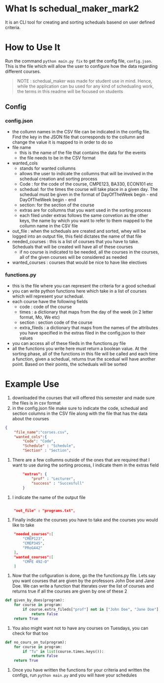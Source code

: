 # What Is schedual_maker_mark2
It is an CLI tool for creating and sorting scheduals basend on user defined
criteria.

# How to Use It
Run the command `python main.py fix` to get the config file, `config.json`. This
is the file which will allow the user to configure how the data regarding different
courses.

> NOTE : schedual_maker was made for student use in mind. Hence, while the application can bu used for any kind of schedualing work, the terms in this readme will be focused on students

## Config
### config.json
- the collumn names in the CSV file can be indicated in the config file. Find the key in the JSON file that corresponds to the collumn and change the value it is mapped to in order to do so
- file name
    - this is the name of the file that contains the data for the events
    - the file needs to be in the CSV format
- wanted_cols
    - stands for wanted collumns
    - allows the user to indicate the collumns that will be involved in the schedual creation and sorting process
    - Code : for the code of the course, CMPE123, BA330, ECON101 etc
    - schedual: for the times the course will take place in a given day. The schedual must be given in the format of DayOfTheWeek begin - end DayOfTheWeek begin - end
    - section: for the section of the course
    - extras are for collumns that you want used in the sorting process
    - each filed under extras follows the same convetion as the other keys, the name by which you want to refer to them mapped to the collumn name in the CSV file
- out_file : when the scheduals are created and sorted, whey will be logged into an output file, this field dictates the name of that file
- needed_courses : this is a list of courses that you have to take. Scheduals that will be created will have all of these courses
    - if no course is indicated to be needed, all the courses in the courses, all of the given courses will be considered as needed
- wanted_courses : courses that would be nice to have like electives

### functions.py
- this is the file where you can represent the criteria for a good schedual
- you can write python functions here which take in a list of courses which will represent your schedual.
- each course have the following fields
    - code : code of the course
    - times : a dictionary that maps from the day of the week (in 2 letter format, Mo, We etc)
    - section : section code of the course
    - extra_fileds : a dictionary that maps from the names of the attributes you have specified in the extras filed in the config.json to their values
- you can access all of these fileds in the functions.py file
- all the functions you write here must return a boolean value. At the sorting phase, all of the functions in this file will be called and each time a function, given a schedual, returns true the scedual will have another point. Based on their points, the scheduals will be sorted

# Example Use
1. downloaded the courses that will offered this semester and made sure the files is in csv format
1. in the config.json file make sure to indicate the code, schedual and section columns in the CSV file along with the file that has the data about the courses
```json
{
	"file_name":"corses.csv",
	"wanted_cols":{
		"Code": "Code",
		"Schedule" : "Schedule",
		"Section" : "Section",
```
1. There are a few collumns outside of the ones that are required that I want to use during the sorting process, I indicate them in the extras field
```json
		"extras": {
			"prof" : "Lecturer",
			"success" : "Succesfull"
		}
```
1. I indicate the name of the output file
```json

	"out_file" : "programs.txt",
```
1. Finally indicate the courses you have to take and the courses you would like to take
```json
	"needed_courses":[
		"CMEP123",
		"CMEP345",
		"PRoG442"
	],
	"wanted_courses":[
		"CMPE 492-O"
	]
```
1. Now that the cofiguration is done, go the the functions.py file. Lets say you want courses that are given by the professors John Doe and Jane Doe. We can write a function that itterates over the list of courses and returns true if all the courses are given by one of these 2
```python
def given_by_does(program):
    for course in program:
        if course.extra_fileds["prof"] not in ["John Doe", "Jane Doe"]:
            return False
    return True
```
1. You also might want not to have any courses on Tuesdays, you can check for that too
```python
def no_cours_on_tu(program):
    for course in program:
        if "Tu" in list(course.times.keys()):
            return False
    return True
```
1. Once you have written the functions for your criteria and written the configs, run `python main.py` and you will have your schedules
